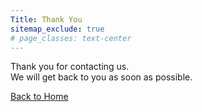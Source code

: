 ```yaml
---
Title: Thank You
sitemap_exclude: true
# page_classes: text-center
---
```


Thank you for contacting us.  
We will get back to you as soon as possible.

<a href="/" class="btn btn-arrow btn-solid btn-primary">Back to Home</a>
